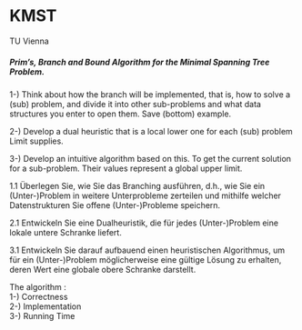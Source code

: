 # KMST
TU Vienna 

##### Prim’s, Branch and Bound Algorithm for the Minimal Spanning Tree Problem.

1-) Think about how the branch will be implemented, that is, how to solve a (sub) problem, and divide it into other sub-problems and what data structures you enter to open them. Save (bottom) example.

2-) Develop a dual heuristic that is a local lower one for each (sub) problem Limit supplies.

3-) Develop an intuitive algorithm based on this. To get the current solution for a sub-problem. 
Their values represent a global upper limit.

1.1 Überlegen Sie, wie Sie das Branching ausführen, d.h., wie Sie ein (Unter-)Problem
in weitere Unterprobleme zerteilen und mithilfe welcher Datenstrukturen Sie offene
(Unter-)Probleme speichern.

2.1 Entwickeln Sie eine Dualheuristik, die für jedes (Unter-)Problem eine lokale untere
Schranke liefert.

3.1 Entwickeln Sie darauf aufbauend einen heuristischen Algorithmus, um für ein
(Unter-)Problem möglicherweise eine gültige Lösung zu erhalten, deren Wert eine
globale obere Schranke darstellt.


The algorithm : </br>
1-) Correctness </br>
2-) Implementation </br>
3-) Running Time
